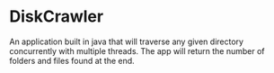 # DiskCrawler

An application built in java that will traverse any given directory concurrently with multiple threads. The app will return the number of folders and files found at the end.
